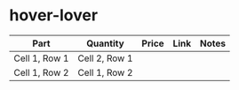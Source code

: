# hover-lover


| Part          | Quantity      |	Price         | Link          | Notes         |
| ------------- | ------------- | ------------- | ------------- | ------------- |
| Cell 1, Row 1 | Cell 2, Row 1 |
| Cell 1, Row 2 | Cell 1, Row 2 |
